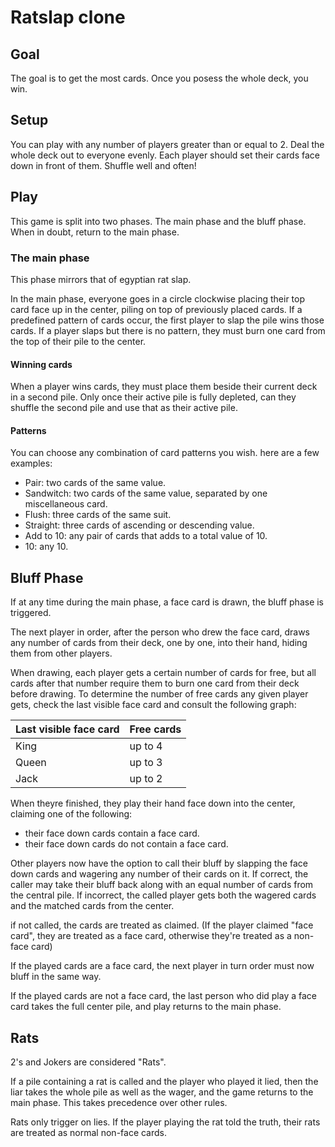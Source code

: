 # Ratslap clone

## Goal

The goal is to get the most cards. Once you posess the whole deck, you win.

## Setup

You can play with any number of players greater than or equal to 2. Deal the whole deck out to everyone evenly. Each player should set their cards face down in front of them. Shuffle well and often!

## Play

This game is split into two phases. The main phase and the bluff phase. When in doubt, return to the main phase.

### The main phase

This phase mirrors that of egyptian rat slap.

In the main phase, everyone goes in a circle clockwise placing their top card face up in the center, piling on top of previously placed cards. If a predefined pattern of cards occur, the first player to slap the pile wins those cards. If a player slaps but there is no pattern, they must burn one card from the top of their pile to the center.

#### Winning cards

When a player wins cards, they must place them beside their current deck in a second pile. Only once their active pile is fully depleted, can they shuffle the second pile and use that as their active pile.

#### Patterns

You can choose any combination of card patterns you wish. here are a few examples:

- Pair: two cards of the same value.
- Sandwitch: two cards of the same value, separated by one miscellaneous card.
- Flush: three cards of the same suit.
- Straight: three cards of ascending or descending value.
- Add to 10: any pair of cards that adds to a total value of 10.
- 10: any 10.

## Bluff Phase

If at any time during the main phase, a face card is drawn, the bluff phase is triggered.

The next player in order, after the person who drew the face card, draws any number of cards from their deck, one by one, into their hand, hiding them from other players.

When drawing, each player gets a certain number of cards for free, but all cards after that number require them to burn one card from their deck before drawing. To determine the number of free cards any given player gets, check the last visible face card and consult the following graph:

|Last visible face card | Free cards |
|---|---|
|King | up to 4 |
|Queen | up to 3 |
|Jack | up to 2 |

When theyre finished, they play their hand face down into the center, claiming one of the following:

- their face down cards contain a face card.
- their face down cards do not contain a face card.

Other players now have the option to call their bluff by slapping the face down cards and wagering any number of their cards on it. If correct, the caller may take their bluff back along with an equal number of cards from the central pile. If incorrect, the called player gets both the wagered cards and the matched cards from the center.

if not called, the cards are treated as claimed. (If the player claimed "face card", they are treated as a face card, otherwise they're treated as a non-face card)

If the played cards are a face card, the next player in turn order must now bluff in the same way.

If the played cards are not a face card, the last person who did play a face card takes the full center pile, and play returns to the main phase.


## Rats

2's and Jokers are considered "Rats".

If a pile containing a rat is called and the player who played it lied, then the liar takes the whole pile as well as the wager, and the game returns to the main phase. This takes precedence over other rules.

Rats only trigger on lies. If the player playing the rat told the truth, their rats are treated as normal non-face cards.
